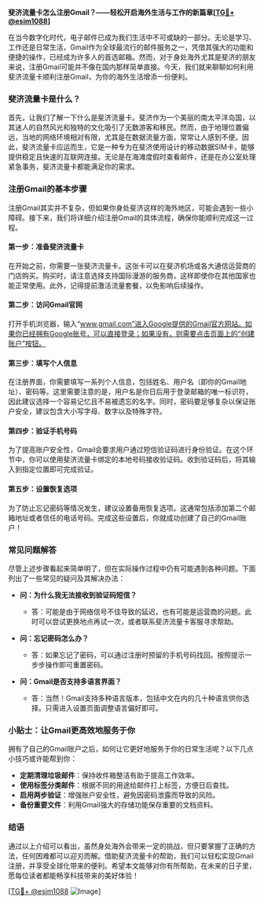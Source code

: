 **斐济流量卡怎么注册Gmail？——轻松开启海外生活与工作的新篇章[[TG💪+ @esim1088](https://t.me/s/esim1088)]**

在当今数字化时代，电子邮件已成为我们生活中不可或缺的一部分。无论是学习、工作还是日常生活，Gmail作为全球最流行的邮件服务之一，凭借其强大的功能和便捷的操作，已经成为许多人的首选邮箱。然而，对于身处海外尤其是斐济的朋友来说，注册Gmail可能并不像在国内那样简单直接。今天，我们就来聊聊如何利用斐济流量卡顺利注册Gmail，为你的海外生活增添一份便利。

### 斐济流量卡是什么？

首先，让我们了解一下什么是斐济流量卡。斐济作为一个美丽的南太平洋岛国，以其迷人的自然风光和独特的文化吸引了无数游客和移民。然而，由于地理位置偏远，当地的网络环境相对有限，尤其是在数据流量方面，常常让人感到不便。因此，斐济流量卡应运而生，它是一种专为在斐济使用设计的移动数据SIM卡，能够提供稳定且快速的互联网连接。无论是在海滩度假时查看邮件，还是在办公室处理紧急事务，斐济流量卡都能满足你的需求。

### 注册Gmail的基本步骤

注册Gmail其实并不复杂，但如果你身处斐济这样的海外地区，可能会遇到一些小障碍。接下来，我们将详细介绍注册Gmail的具体流程，确保你能顺利完成这一过程。

#### 第一步：准备斐济流量卡

在开始之前，你需要一张斐济流量卡。这张卡可以在斐济机场或各大通信运营商的门店购买。购买时，请注意选择支持国际漫游的服务商，这样即使你在其他国家也能正常使用。此外，记得提前激活流量套餐，以免影响后续操作。

#### 第二步：访问Gmail官网

打开手机浏览器，输入“www.gmail.com”进入Google提供的Gmail官方网站。如果你已经拥有Google账号，可以直接登录；如果没有，则需要点击页面上的“创建账户”按钮。

#### 第三步：填写个人信息

在注册界面，你需要填写一系列个人信息，包括姓名、用户名（即你的Gmail地址）、密码等。这里需要注意的是，用户名是你日后用于登录邮箱的唯一标识符，因此建议选择一个容易记忆且不易被遗忘的名字。同时，密码要足够复杂以保证账户安全，建议包含大小写字母、数字以及特殊字符。

#### 第四步：验证手机号码

为了提高账户安全性，Gmail会要求用户通过短信验证码进行身份验证。在这个环节中，你可以使用斐济流量卡绑定的本地号码接收验证码。收到验证码后，将其输入到指定位置即可完成验证。

#### 第五步：设置恢复选项

为了防止忘记密码等情况发生，建议设置备用恢复选项。这通常包括添加第二个邮箱地址或者信任的电话号码。完成这些设置后，你就成功创建了自己的Gmail账户！

### 常见问题解答

尽管上述步骤看起来简单明了，但在实际操作过程中仍有可能遇到各种问题。下面列出了一些常见的疑问及其解决办法：

- **问：为什么我无法接收到验证码短信？**
  - 答：可能是由于网络信号不佳导致的延迟，也有可能是运营商的问题。此时可以尝试更换地点再试一次，或者联系斐济流量卡客服寻求帮助。

- **问：忘记密码怎么办？**
  - 答：如果忘记了密码，可以通过注册时预留的手机号码找回。按照提示一步步操作即可重置密码。

- **问：Gmail是否支持多语言界面？**
  - 答：当然！Gmail支持多种语言版本，包括中文在内的几十种语言供你选择。只需进入设置页面调整语言偏好即可。

### 小贴士：让Gmail更高效地服务于你

拥有了自己的Gmail账户之后，如何让它更好地服务于你的日常生活呢？以下几点小技巧或许能帮到你：

- **定期清理垃圾邮件**：保持收件箱整洁有助于提高工作效率。
- **使用标签分类邮件**：根据不同的用途给邮件打上标签，方便日后查找。
- **启用两步验证**：增强账户安全性，避免因密码泄露而导致的风险。
- **备份重要文件**：利用Gmail强大的存储功能保存重要的文档资料。

### 结语

通过以上介绍可以看出，虽然身处海外会带来一定的挑战，但只要掌握了正确的方法，任何困难都可以迎刃而解。借助斐济流量卡的帮助，我们可以轻松实现Gmail注册，并享受全球化带来的便利。希望本文能够对你有所帮助，在未来的日子里，愿每位读者都能畅享科技带来的美好体验！

[[TG💪+ @esim1088](https://t.me/s/esim1088) ![Image](https://i.postimg.cc/4NQfJmqS/Snipaste-2025-05-13-00-14-12.png)]